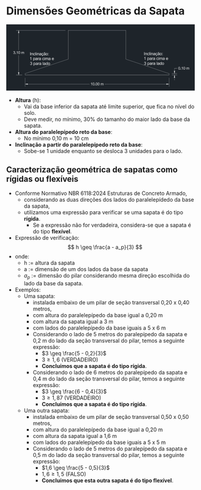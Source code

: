 # Dimensões Geométricas da Sapata
![](./img/DimensoesMinimasSapata.png)
- **Altura** (h):
    - Vai da base inferior da sapata até limite superior, que fica no nível do solo.
    - Deve medir, no mínimo, 30% do tamanho do maior lado da base da sapata.
- **Altura do paralelepípedo reto da base**:
    - No mínimo 0,10 m = 10 cm 
- **Inclinação a partir do paralelepípedo reto da base**:
    - Sobe-se 1 unidade enquanto se desloca 3 unidades para o lado.

## Caracterização geométrica de sapatas como rígidas ou flexíveis
- Conforme Normativo NBR 6118:2024 Estruturas de Concreto Armado,
    - considerando as duas direções dos lados do paralelepídedo da base da sapata,
    - utilizamos uma expressão para verificar se uma sapata é do tipo **rígida**. 
        - Se a expressão não for verdadeira, considera-se que a sapata é do tipo **flexível**.
- Expressão de verificação:  
$$
h \geq \frac{a - a_p}{3}
$$
- onde:
    - h := altura da sapata
    - a := dimensão de um dos lados da base da sapata
    - $a_p$ := dimensão do pilar considerando mesma direção escolhida do lado da base da sapata.
- Exemplos:
    - Uma sapata:
        - instalada embaixo de um pilar de seção transversal 0,20 x 0,40 metros,
        - com altura do paralelepípedo da base igual a 0,20 m
        - com altura da sapata igual a 3 m
        - com lados do paralelepípedo da base iguais a 5 x 6 m
        - Considerando o lado de 5 metros do paralepípedo da sapata e 0,2 m do lado da seção transversal do pilar, temos a seguinte expressão:
            - $3 \geq \frac{5 - 0,2}{3}$ 
            - $3 \geq 1,6$ (VERDADEIRO)
            - **Concluímos que a sapata é do tipo rígida**.
        - Considerando o lado de 6 metros do paralepípedo da sapata e 0,4 m do lado da seção transversal do pilar, temos a seguinte expressão:
            - $3 \geq \frac{6 - 0,4}{3}$ 
            - $3 \geq 1,87$ (VERDADEIRO)
            - **Concluímos que a sapata é do tipo rígida**.
    - Uma outra sapata:
        - instalada embaixo de um pilar de seção transversal 0,50 x 0,50 metros,
        - com altura do paralelepípedo da base igual a 0,20 m
        - com altura da sapata igual a 1,6 m
        - com lados do paralelepípedo da base iguais a 5 x 5 m
        - Considerando o lado de 5 metros do paralepípedo da sapata e 0,5 m do lado da seção transversal do pilar, temos a seguinte expressão:
            - $1,6 \geq \frac{5 - 0,5}{3}$ 
            - $1,6 \geq 1,5$ (FALSO)
            - **Concluímos que esta outra sapata é do tipo flexível**.



    